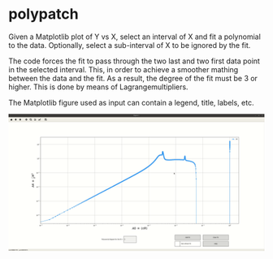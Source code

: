 # polypatch

Given a Matplotlib plot of Y vs X, select an interval of X and fit a polynomial to the data. Optionally, select a sub-interval of X to be ignored by the fit.

The code forces the fit to pass through the two last and two first data point in the selected interval. This, in order to achieve a smoother mathing between the data and the fit. As a result, the degree of the fit must be 3 or higher. This is done by means of Lagrangemultipliers.

The Matplotlib figure used as input can contain a legend, title, labels, etc.

![alt text](https://github.com/stefano-rgc/glitch_add_and_remove/blob/master/exemplary_images/remove_glitch.gif)

